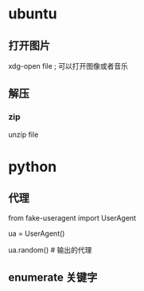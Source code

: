 # ubuntu

## 打开图片

xdg-open file ;  可以打开图像或者音乐



## 解压

### zip

unzip  file  



# python

## 代理

from  fake-useragent import UserAgent

ua = UserAgent()

ua.random()    # 输出的代理

## enumerate 关键字

